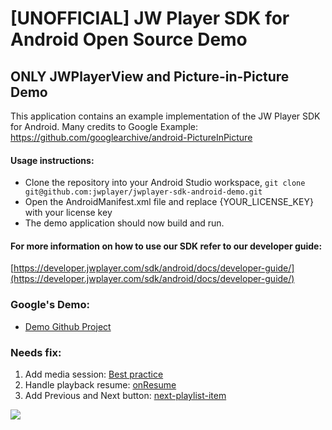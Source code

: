 # [UNOFFICIAL] JW Player SDK for Android Open Source Demo

## ONLY JWPlayerView and Picture-in-Picture Demo

This application contains an example implementation of the JW Player SDK for Android.
Many credits to Google Example: https://github.com/googlearchive/android-PictureInPicture

#### Usage instructions:

-	Clone the repository into your Android Studio workspace, `git clone git@github.com:jwplayer/jwplayer-sdk-android-demo.git`
-	Open the AndroidManifest.xml file and replace {YOUR_LICENSE_KEY} with your license key
- The demo application should now build and run. 

#### For more information on how to use our SDK refer to our developer guide:

[https://developer.jwplayer.com/sdk/android/docs/developer-guide/](https://developer.jwplayer.com/sdk/android/docs/developer-guide/)

### Google's Demo:
- [Demo Github Project](https://github.com/googlearchive/android-PictureInPicture/blob/master/app/src/main/java/com/example/android/pictureinpicture/MediaSessionPlaybackActivity.java)
### Needs fix:
1) Add media session: [Best practice](https://developer.android.com/guide/topics/ui/picture-in-picture#best)
2) Handle playback resume: [onResume](https://developer.android.com/guide/topics/ui/picture-in-picture#continuing_playback)
3) Add Previous and Next button: [next-playlist-item](https://developer.android.com/guide/topics/ui/picture-in-picture#java)


![](https://s3.amazonaws.com/hyunjoo.success.jwplayer.com/android/github/v310-picture-in-picture.gif)
